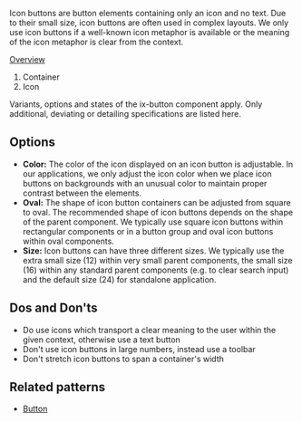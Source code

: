 Icon buttons are button elements containing only an icon and no text. Due to their small size, icon buttons are often used in complex layouts. We only use icon buttons if a well-known icon metaphor is available or the meaning of the icon metaphor is clear from the context. 

[Overview](https://www.figma.com/file/wEptRgAezDU1z80Cn3eZ0o/iX-Pattern-Illustrations?type=design&node-id=1477%3A1714&mode=design&t=97WS5dUS2rk3MCp2-1)

1. Container
2. Icon

Variants, options and states of the ix-button component apply. Only additional, deviating or detailing specifications are listed here.

## Options
- **Color:** The color of the icon displayed on an icon button is adjustable. In our applications, we only adjust the icon color when we place icon buttons on backgrounds with an unusual color to maintain proper contrast between the elements.
- **Oval:** The shape of icon button containers can be adjusted from square to oval. The recommended shape of icon buttons depends on the shape of the parent component. We typically use square icon buttons within rectangular components or in a button group and oval icon buttons within oval components.
- **Size:** Icon buttons can have three different sizes. We typically use the extra small size (12) within very small parent components, the small size (16) within any standard parent components (e.g. to clear search input) and the default size (24) for standalone application.

## Dos and Don'ts
- Do use icons which transport a clear meaning to the user within the given context, otherwise use a text button
- Don't use icon buttons in large numbers, instead use a toolbar
- Don't stretch icon buttons to span a container's width

## Related patterns
- [Button](./button.md)
<!-- - [Toolbar](...) -->
